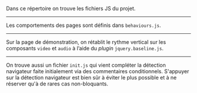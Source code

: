 Dans ce répertoire on trouve les fichiers JS du projet.

---

Les comportements des pages sont définis dans `behaviours.js`.

---

Sur la page de démonstration, on rétablit le rythme vertical sur les composants `video` et `audio` à l’aide du _plugin_ `jquery.baseline.js`.

---

On trouve aussi un fichier `init.js` qui vient compléter la détection navigateur faite initialement via des commentaires conditionnels.
S'appuyer sur la détection navigateur est bien sûr à éviter le plus possible et à ne réserver qu'à de rares cas non-bloquants.